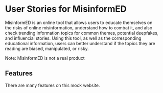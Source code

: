 # User Stories for MisinformED

MisinformED is an online tool that allows users to educate themselves on the risks of online misinformation, understand how to combat it, and also check trending information topics for common themes, potential deepfakes, and influencial stories. Using this tool, as well as the corresponding educational information, users can better understand if the topics they are reading are biased, manipulated, or risky.

Note: MisinformED is not a real product

## Features

There are many features on this mock website.
